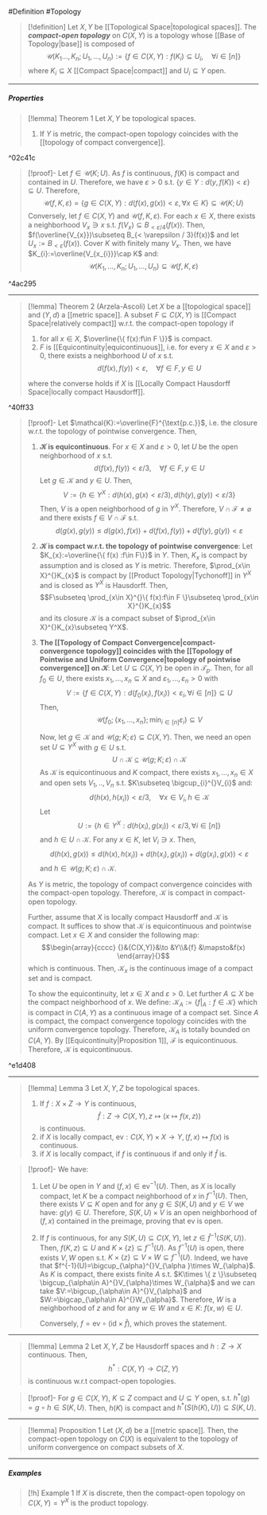 #Definition #Topology 

> [!definition]
> Let $X,Y$ be [[Topological Space|topological spaces]]. The ***compact-open topology*** on $C(X,Y)$ is a topology whose [[Base of Topology|base]] is composed of $$\mathcal{U}(K_{1}\dots,K_{n};U_{1},\dots,U_{n}):=\{ f\in C(X,Y):f(K_{i})\subseteq U_{i},\quad \forall i\in [n] \}$$where $K_{i}\subseteq X$ [[Compact Space|compact]] and $U_{i}\subseteq Y$ open.
---
##### Properties
> [!lemma] Theorem 1
> Let $X,Y$ be topological spaces.
> 1. If $Y$ is metric, the compact-open topology coincides with the [[topology of compact convergence]].

^02c41c

> [!proof]-
> Let $f\in\mathcal{U}(K;U)$. As $f$ is continuous, $f(K)$ is compact and contained in $U$. Therefore, we have $\varepsilon>0$ s.t. $\{ y\in Y:d(y,f(K))<\varepsilon \}\subseteq U$. Therefore, $$\mathcal{U}(f,K,\varepsilon)=\{ g\in C(X,Y):d(f(x),g(x))<\varepsilon,\forall x\in K \}\subseteq \mathcal{U}(K;U)$$Conversely, let $f\in C(X,Y)$ and $\mathcal{U}(f,K,\varepsilon)$. For each $x\in X$, there exists a neighborhood $V_{x}\ni x$ s.t. $f(V_{x})\subseteq B_{< \varepsilon / 4}(f(x))$. Then, $f(\overline{V_{x}})\subseteq B_{< \varepsilon / 3}(f(x))$ and let $U_{x}:=B_{<\varepsilon}(f(x))$. Cover $K$ with finitely many $V_{x}$. Then, we have $K_{i}:=\overline{V_{x_{i}}}\cap K$ and: $$\mathcal{U}(K_{1},\dots,K_{n};U_{1},\dots,U_{n})\subseteq \mathcal{U}(f,K,\varepsilon)$$

^4ac295

---
> [!lemma] Theorem 2 (Arzela-Ascoli)
> Let $X$ be a [[topological space]] and $(Y,d)$ a [[metric space]]. A subset $F\subseteq C(X,Y)$ is [[Compact Space|relatively compact]] w.r.t. the compact-open topology if
> 1. for all $x\in X$, $\overline{\{ f(x):f\in F \}}$ is compact.
> 2. $F$ is [[Equicontinuity|equicontinuous]], i.e. for every $x\in X$ and $\varepsilon>0$, there exists a neighborhood $U$ of $x$ s.t. $$d(f(x),f(y))<\varepsilon,\quad \forall f\in F,y\in U$$
> 
> where the converse holds if $X$ is [[Locally Compact Hausdorff Space|locally compact Hausdorff]].

^40ff33

> [!proof]-
> Let $\mathcal{K}:=\overline{F}^{\text{p.c.}}$, i.e. the closure w.r.t. the topology of pointwise convergence. Then, 
> 1. **$\mathcal{K}$ is equicontinuous**. 
> 	   For $x\in X$ and $\varepsilon>0$, let $U$ be the open neighborhood of $x$ s.t. $$d(f(x),f(y))<\varepsilon /3, \quad \forall f\in F,y\in U$$Let $g\in \mathcal{K}$ and $y\in U$. Then, $$V:=\{ h\in Y^X:d(h(x),g(x)< \varepsilon /3), d(h(y),g(y))<\varepsilon /3 \}$$Then, $V$ is a open neighborhood of $g$ in $Y^X$. Therefore, $V\cap \mathcal{F}\neq \varnothing$ and there exists $f\in V\cap \mathcal{F}$ s.t. $$d(g(x),g(y))\leq d(g(x),f(x))+d(f(x),f(y))+d(f(y),g(y))<\varepsilon$$
> 2. **$\mathcal{K}$ is compact w.r.t. the topology of pointwise convergence**:
>    Let $K_{x}:=\overline{\{ f(x) :f\in F\}}$ in $Y$. Then, $K_{x}$ is compact by assumption and is closed as $Y$ is metric. Therefore, $\prod_{x\in X}^{}K_{x}$ is compact by [[Product Topology|Tychonoff]] in $Y^X$ and is closed as $Y^X$ is Hausdorff. Then, $$F\subseteq \prod_{x\in X}^{}\{ f(x):f\in F \}\subseteq \prod_{x\in X}^{}K_{x}$$and its closure $\mathcal{K}$ is a compact subset of $\prod_{x\in X}^{}K_{x}\subseteq Y^X$.
> 3. **The [[Topology of Compact Convergence|compact-convergence topology]] coincides with the [[Topology of Pointwise and Uniform Convergence|topology of pointwise convergence]] on $\mathcal{K}$**:
>    Let $U\subseteq C(X,Y)$ be open in $\mathcal{T}_{p}$. Then, for all $f_{0}\in U$, there exists $x_{1},\dots,x_{n}\subseteq X$ and $\varepsilon_{1},\dots,\varepsilon_{n}>0$ with $$V:=\{ f\in C(X,Y):d(f_{0}(x_{i}),f(x_{i}))<\varepsilon_{i}, \forall i\in [n] \}\subseteq U$$Then, $$\mathcal{U}\left( f_{0};\{ x_{1},\dots,x_{n} \};\min_{i\in[n]}\varepsilon_{i} \right)\subseteq V$$
>    
>    Now, let $g\in \mathcal{K}$ and $\mathcal{U}(g;K;\varepsilon)\subseteq C(X,Y)$. Then, we need an open set $U\subseteq Y^X$ with $g\in U$ s.t. $$U\cap \mathcal{K}\subseteq \mathcal{U}(g;K;\varepsilon)\cap \mathcal{K}$$As $\mathcal{K}$ is equicontinuous and $K$ compact, there exists $x_{1},\dots,x_{n}\in X$ and open sets $V_{1},..,V_{n}$ s.t. $K\subseteq \bigcup_{i}^{}V_{i}$ and: $$d(h(x),h(x_{i}))< \varepsilon /3,\quad \forall x\in V_{i}, h\in\mathcal{K}$$Let $$U:=\{ h\in Y^X:d(h(x_{i}),g(x_{i})) < \varepsilon /3, \forall i\in[n] \}$$and $h\in U\cap \mathcal{K}$. For any $x\in K$, let $V_{i}\ni x$. Then, $$d(h(x),g(x))\leq d(h(x),h(x_{i}))+d(h(x_{i}),g(x_{i}))+d(g(x_{i}),g(x))< \varepsilon$$and $h\in\mathcal{U}(g; K;\varepsilon)\cap \mathcal{K}$.
> 
> As $Y$ is metric, the topology of compact convergence coincides with the compact-open topology. Therefore, $\mathcal{K}$ is compact in compact-open topology.
> 
> Further, assume that $X$ is locally compact Hausdorff and $\mathcal{K}$ is compact. It suffices to show that $\mathcal{K}$ is equicontinuous and pointwise compact. Let $x\in X$ and consider the following map: $$\begin{array}{cccc} {}&{C(X,Y)}&\to &Y\\&{f} &\mapsto&f(x) \end{array}{}$$which is continuous. Then, $\mathcal{K}_{x}$ is the continuous image of a compact set and is compact. 
> 
> To show the equicontinuity, let $x\in X$ and $\varepsilon>0$. Let further $A\subseteq X$ be the compact neighborhood of $x$. We define: $\mathcal{K}_{A}:=\{ f|_{A}:f\in \mathcal{K} \}$ which is compact in $C(A,Y)$ as a continuous image of a compact set.  Since $A$ is compact, the compact convergence topology coincides with the uniform convergence topology. Therefore, $\mathcal{K}_{A}$ is totally bounded on $C(A,Y)$. By [[Equicontinuity|Proposition 1]], $\mathcal{F}$ is equicontinuous. Therefore, $\mathcal{K}$ is equicontinuous. 

^e1d408

---
> [!lemma] Lemma 3
> Let $X,Y,Z$ be topological spaces.
> 1. If $f:X\times Z\to Y$ is continuous, $$\widehat{f}:Z\to C(X,Y),z\mapsto (x\mapsto f(x,z))$$ is continuous.
> 1. if $X$ is locally compact, $\text{ev}:C(X,Y)\times X\to Y, (f,x)\mapsto f(x)$ is continuous.
> 2. if $X$ is locally compact, if $f$ is continuous if and only if $\widehat{f}$ is.

> [!proof]-
> We have:
> 1. Let $U$ be open in $Y$ and $(f,x)\in \text{ev}^{-1}(U)$. Then, as $X$ is locally compact, let $K$ be a compact neighborhood of $x$ in $f^{-1}(U)$. Then, there exists $V\subseteq K$ open and for any $g\in S(K,U)$ and $y\in V$ we have: $g(y)\in U$. Therefore, $S(K,U)\times V$ is an open neighborhood of $(f,x)$ contained in the preimage, proving that $\text{ev}$ is open.
> 2. If $f$ is continuous, for any $S(K,U)\subseteq C(X,Y)$, let $z\in \widehat{f}^{-1}(S(K,U))$. Then, $f(K,z)\subseteq U$ and $K\times \{ z \}\subseteq f^{-1}(U)$. As $f^{-1}(U)$ is open, there exists $V, W$ open s.t. $K\times \{ z \}\subseteq V\times W\subseteq f^{-1}(U)$. Indeed, we have that $f^{-1}(U)=\bigcup_{\alpha}^{}V_{\alpha }\times W_{\alpha}$. As $K$ is compact, there exists finite $A$ s.t. $K\times \{ z \}\subseteq \bigcup_{\alpha\in A}^{}V_{\alpha}\times W_{\alpha}$ and we can take $V:=\bigcup_{\alpha\in A}^{}V_{\alpha}$ and $W:=\bigcap_{\alpha\in A}^{}W_{\alpha}$. Therefore, $W$ is a neighborhood of $z$ and for any $w\in W$ and $x\in K$: $f(x,w)\in U$.
>    
>    Conversely, $f=\text{ev}\circ(\text{id}\times \widehat{f})$, which proves the statement.
---
> [!lemma] Lemma 2
> Let $X,Y,Z$ be Hausdorff spaces and $h:Z \to X$ continuous. Then, $$h^{*}:C(X,Y)\to C(Z,Y)$$is continuous w.r.t compact-open topologies.

> [!proof]-
> For $g\in C(X,Y)$, $K\subseteq Z$ compact and $U\subseteq Y$ open, s.t. $h^{*}(g)=g \circ h\in S(K,U)$. Then, $h(K)$ is compact and $h^{*}(S(h(K),U))\subseteq S(K,U)$.
---
> [!lemma] Proposition 1
> Let $(X,d)$ be a [[metric space]]. Then, the compact-open topology on $C(X)$ is equivalent to the topology of uniform convergence on compact subsets of $X$. 
---
##### Examples
> [!h] Example 1
> If $X$ is discrete, then the compact-open topology on $C(X,Y)=Y^X$ is the product topology. 